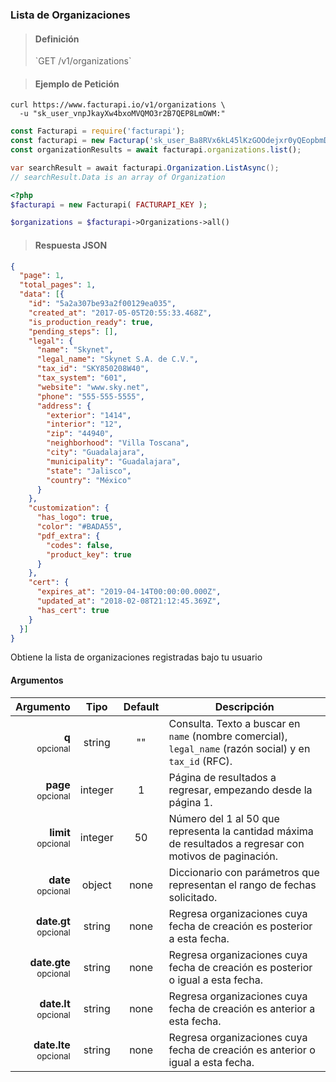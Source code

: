### Lista de Organizaciones

> <h4 class="toc-ignore">Definición</h4>
> `GET /v1/organizations`

> <h4 class="toc-ignore">Ejemplo de Petición</h4>

```shell
curl https://www.facturapi.io/v1/organizations \
  -u "sk_user_vnpJkayXw4bxoMVQMO3r2B7QEP8LmOWM:" 
```

```javascript
const Facturapi = require('facturapi');
const facturapi = new Facturap('sk_user_Ba8RVx6kL45lKzGOOdejxr0yQEopbmDP');
const organizationResults = await facturapi.organizations.list();
```

```csharp
var searchResult = await facturapi.Organization.ListAsync();
// searchResult.Data is an array of Organization
```

```php
<?php
$facturapi = new Facturapi( FACTURAPI_KEY );

$organizations = $facturapi->Organizations->all()
```

> <h4 class="toc-ignore">Respuesta JSON</h4>

```json
{
  "page": 1,
  "total_pages": 1,
  "data": [{
    "id": "5a2a307be93a2f00129ea035",
    "created_at": "2017-05-05T20:55:33.468Z",
    "is_production_ready": true,
    "pending_steps": [],
    "legal": {
      "name": "Skynet",
      "legal_name": "Skynet S.A. de C.V.",
      "tax_id": "SKY850208W40",
      "tax_system": "601",
      "website": "www.sky.net",
      "phone": "555-555-5555",
      "address": {
        "exterior": "1414",
        "interior": "12",
        "zip": "44940",
        "neighborhood": "Villa Toscana",
        "city": "Guadalajara",
        "municipality": "Guadalajara",
        "state": "Jalisco",
        "country": "México"
      }
    },
    "customization": {
      "has_logo": true,
      "color": "#BADA55",
      "pdf_extra": {
        "codes": false,
        "product_key": true
      }
    },
    "cert": {
      "expires_at": "2019-04-14T00:00:00.000Z",
      "updated_at": "2018-02-08T21:12:45.369Z",
      "has_cert": true
    }
  }]
}
```

Obtiene la lista de organizaciones registradas bajo tu usuario

#### Argumentos

Argumento | Tipo | Default | Descripción
---------:|:----:|:-------:| -----------
**q**<br><small>opcional</small> | string | "" | Consulta. Texto a buscar en `name` (nombre comercial), `legal_name` (razón social) y en `tax_id` (RFC).
**page**<br><small>opcional</small> | integer | 1 | Página de resultados a regresar, empezando desde la página 1.
**limit**<br><small>opcional</small> | integer | 50 | Número del 1 al 50 que representa la cantidad máxima de resultados a regresar con motivos de paginación.
**date**<br><small>opcional</small> | object | none | Diccionario con parámetros que representan el rango de fechas solicitado.
**date.gt**<br><small>opcional</small> | string | none | Regresa organizaciones cuya fecha de creación es posterior a esta fecha.
**date.gte**<br><small>opcional</small> | string | none | Regresa organizaciones cuya fecha de creación es posterior o igual a esta fecha.
**date.lt**<br><small>opcional</small> | string | none | Regresa organizaciones cuya fecha de creación es anterior a esta fecha.
**date.lte**<br><small>opcional</small> | string | none | Regresa organizaciones cuya fecha de creación es anterior o igual a esta fecha.
